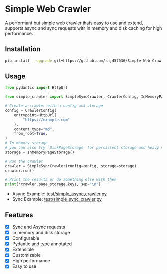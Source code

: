 # Simple Web Crawler

A performant but simple web crawler thats easy to use and extend, supports async and sync requests with in memory and disk caching for high performance.

## Installation

```bash
pip install --upgrade git+https://github.com/raj457036/Simple-Web-Crawler.git@main
```

## Usage

```python
from pydantic import HttpUrl

from simple_crawler import SimpleSyncCrawler, CrawlerConfig, InMemoryPageStorage

# Create a crawler with a config and storage
config = CrawlerConfig(
    entrypoint=HttpUrl(
        "https://example.com"
    ),
    content_type="md",
    from_root=True,
)
# In memory storage
# you can also try `DiskPageStorage` for persistent storage and heavy volume.
storage = InMemoryPageStorage()

# Run the crawler
crawler = SimpleSyncCrawler(config=config, storage=storage)
crawler.run()

# Print the results or do something else with them
print(*crawler.page_storage.keys, sep="\n")
```

- Async Example: [test/simple_async_crawler.py](test/simple_async_crawler.py)
- Sync Example: [test/simple_sync_crawler.py](test/simple_sync_crawler.py)

## Features

- [x] Sync and Async requests
- [x] In memory and disk storage
- [x] Configurable
- [x] Pydantic and type annotated
- [x] Extensible
- [x] Customizable
- [x] High performance
- [x] Easy to use
